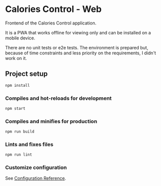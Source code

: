 # Calories Control - Web

Frontend of the Calories Control application.

It is a PWA that works offline for viewing only and can be installed on a mobile device.

There are no unit tests or e2e tests.
The environment is prepared but, because of time constraints and less priority on the requirements, I didn't work on it.

## Project setup

```sh
npm install
```

### Compiles and hot-reloads for development

```sh
npm start
```

### Compiles and minifies for production

```sh
npm run build
```

### Lints and fixes files

```sh
npm run lint
```

### Customize configuration

See [Configuration Reference](https://cli.vuejs.org/config/).
